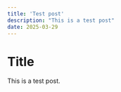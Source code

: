 ```yaml
---
title: 'Test post'
description: "This is a test post"
date: 2025-03-29
---
```

# Title

This is a test post.
